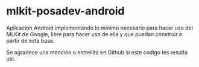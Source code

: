 # mlkit-posadev-android

Aplicación Android implementando lo minimo necesario para hacer uso del MLKit de Google, libre para hacer uso de ella y que puedan construir a partir de esta base.

Se agradece una mención o estrellita en Github si este codigo les resulta util.
